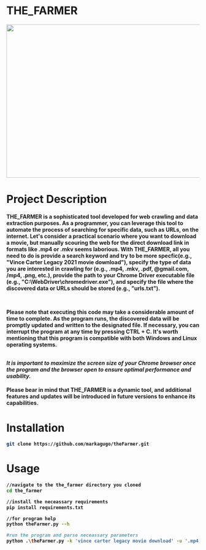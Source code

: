 ﻿# THE_FARMER
<p align="center">
  <img width="600" height="400" src="https://user-images.githubusercontent.com/73078814/169968797-8e91e83d-0322-44df-b5e9-23e17cc2c55c.png">
</p>


# Project Description
<h4>
 <p><b>THE_FARMER</b> is a sophisticated tool developed for web crawling and data extraction purposes. As a programmer, you can leverage this tool to automate the process of searching for specific data, such as URLs, on the internet. Let's consider a practical scenario where you want to download a movie, but manually scouring the web for the direct download link in formats like .mp4 or .mkv seems laborious. With <b>THE_FARMER</b>, all you need to do is provide a search keyword and try to be more specfic(e.g., "Vince Carter Legacy 2021 movie download"), specify the type of data you are interested in crawling for (e.g., .mp4, .mkv, .pdf, @gmail.com, /mp4, .png, etc.), provide the path to your Chrome Driver executable file (e.g., "C:\WebDriver\chromedriver.exe"), and specify the file where the discovered data or URLs should be stored (e.g., "urls.txt").
</p>
  <br />
  <p><b>Please note that executing this code may take a considerable amount of time to complete. As the program runs, the discovered data will be promptly updated and written to the designated file. If necessary, you can interrupt the program at any time by pressing <b>CTRL + C</b>. It's worth mentioning that this program is compatible with both Windows and Linux operating systems.
</p>
  <br />
    <i>
      It is important to maximize the screen size of your Chrome browser once the program and the browser open to ensure optimal performance and usability.
    </i>
  <br />
  <h4>
    Please bear in mind that <b>THE_FARMER</b> is a dynamic tool, and additional features and updates will be introduced in future versions to enhance its capabilities.
  </h4>  
</h4>

# Installation
```bash
git clone https://github.com/markagugo/theFarmer.git
```


# Usage
```bash
//navigate to the the_farmer directory you cloned
cd the_farmer

//install the neceassary requirements
pip install requirements.txt

//for program help
python theFarmer.py --h

#run the program and parse neceassary parameters
python .\theFarmer.py -k 'vince carter legacy movie download' -u '.mp4, .mkv, .jpg', -e 'C:\WebDriver\chromedriver.exe' -o 'vid_links.txt'
```
